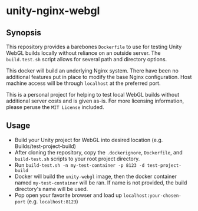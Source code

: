# unity-nginx-webgl

## Synopsis

This repository provides a barebones `Dockerfile` to use for testing Unity WebGL builds locally without reliance on an outside server. The `build.test.sh` script allows for several path and directory options.

This docker will build an underlying Nginx system. There have been no additional features put in place to modify the base Nginx configuration. Host machine access will be through `localhost` at the preferred port.

This is a personal project for helping to test local WebGL builds without additional server costs and is given as-is. For more licensing information, please peruse the `MIT License` included.

## Usage

- Build your Unity project for WebGL into desired location (e.g. Builds/test-project-build)
- After cloning the repository, copy the `.dockerignore`, `Dockerfile`, and `build-test.sh` scripts to your root project directory.
- Run `build-test.sh -n my-test-container -p 8123 -d test-project-build`
- Docker will build the `unity-webgl` image, then the docker container named `my-test-container` will be ran. If name is not provided, the build directory's name will be used.
- Pop open your favorite browser and load up `localhost:your-chosen-port` (e.g. `localhost:8123`)
